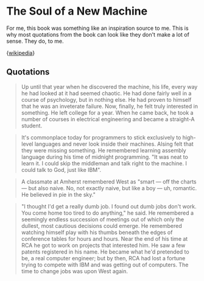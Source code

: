 # The Soul of a New Machine

For me, this book was something like an inspiration source to me. This is why most quotations from the book can look like they don't make a lot of sense. They do, to me.

{[wikipedia](https://en.wikipedia.org/wiki/The_Soul_of_a_New_Machine)}

## Quotations

> Up until that year when he discovered the machine, his life, every way he had looked at it had seemed chaotic. He had done fairly well in a course of psychology, but in nothing else. He had proven to himself that he was an inveterate failure. Now, finally, he felt truly interested in something. He left college for a year. When he came back, he took a number of courses in electrical engineering and became a straight-A student.

> It's commonplace today for programmers to stick exclusively to high-level languages and never look inside their machines. Alsing felt that they were missing something. He remembered learning assembly language during his time of midnight programming. "It was neat to learn it. I could skip the middleman and talk right to the machine. I could talk to God, just like IBM".

> A classmate at Amherst remembered West as "smart — off the charts — but also naive. No, not exactly naive, but like a boy — uh, romantic. He believed in pie in the sky."

> "I thought I'd get a really dumb job. I found out dumb jobs don't work. You come home too tired to do anything," he said. He remembered a seemingly endless succession of meetings out of which only the dullest, most cautious decisions could emerge. He remembered watching himself play with his thumbs beneath the edges of conference tables for hours and hours. Near the end of his time at RCA he got to work on projects that interested him. He saw a few patents registered in his name. He became what he'd pretended to be, a real computer engineer; but by then, RCA had lost a fortune trying to compete with IBM and was getting out of computers. The time to change jobs was upon West again.
